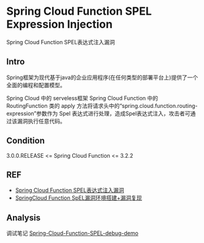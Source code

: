 # Spring Cloud Function SPEL Expression Injection

Spring Cloud Function SPEL表达式注入漏洞


## Intro

Spring框架为现代基于java的企业应用程序(在任何类型的部署平台上)提供了一个全面的编程和配置模型。

Spring Cloud 中的 serveless框架 Spring Cloud Function 中的 RoutingFunction 类的 apply 方法将请求头中的“spring.cloud.function.routing-expression”参数作为 Spel 表达式进行处理，造成Spel表达式注入，攻击者可通过该漏洞执行任意代码。

## Condition

3.0.0.RELEASE <= Spring Cloud Function <= 3.2.2

## REF
- [Spring Cloud Function SPEL表达式注入漏洞](https://www.anquanke.com/post/id/271221)
- [SpringCloud Function SpEL漏洞环境搭建+漏洞复现](https://www.anquanke.com/post/id/271167)

## Analysis

调试笔记 [Spring-Cloud-Function-SPEL-debug-demo](https://github.com/TesterCC/Spring-Cloud-Function-SPEL-debug-demo)

